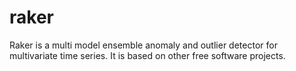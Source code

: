 # raker
Raker is a multi model ensemble anomaly and outlier detector for multivariate time series. It is based on other free software projects.
